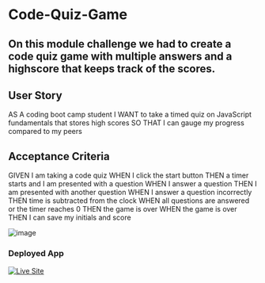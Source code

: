 # Code-Quiz-Game

## On this module challenge we had to create a code quiz game with multiple answers and a highscore that keeps track of the scores.

## User Story
AS A coding boot camp student
I WANT to take a timed quiz on JavaScript fundamentals that stores high scores
SO THAT I can gauge my progress compared to my peers

## Acceptance Criteria
GIVEN I am taking a code quiz
WHEN I click the start button
THEN a timer starts and I am presented with a question
WHEN I answer a question
THEN I am presented with another question
WHEN I answer a question incorrectly
THEN time is subtracted from the clock
WHEN all questions are answered or the timer reaches 0
THEN the game is over
WHEN the game is over
THEN I can save my initials and score

![image](https://user-images.githubusercontent.com/123011718/231048762-40dd507d-fb22-4fa5-9f1d-5ffba1bc904b.png)

### Deployed App
<a href="https://eduardopinedah.github.io/Code-Quiz-Game"><img src="https://img.shields.io/badge/- See Live Site-success?style=for-the-badge"  alt="Live Site" /></a>
